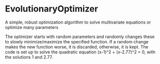 # EvolutionaryOptimizer
A simple, robust optimization algorithm to solve multivariate equations or optimize many parameters

The optimizer starts with random parameters and randomly changes these to slowly minimize/maximize the specified function. If a random change makes the new function worse, it is discarded, otherwise, it is kept. The code is set up to solve the quadratic equation (x-1)^2 + (x-2.77)^2 = 0, with the solutions 1 and 2.77.
